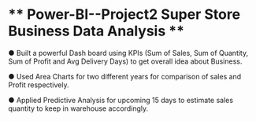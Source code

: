 # ** Power-BI--Project2 Super Store Business Data Analysis **
●	Built a powerful Dash board using KPIs (Sum of Sales, Sum of Quantity, Sum of Profit and Avg Delivery Days) to get overall idea about Business.

●	Used Area Charts for two different years for comparison of sales and Profit respectively.

●	Applied Predictive Analysis for upcoming 15 days to estimate sales quantity to keep in warehouse accordingly. 
